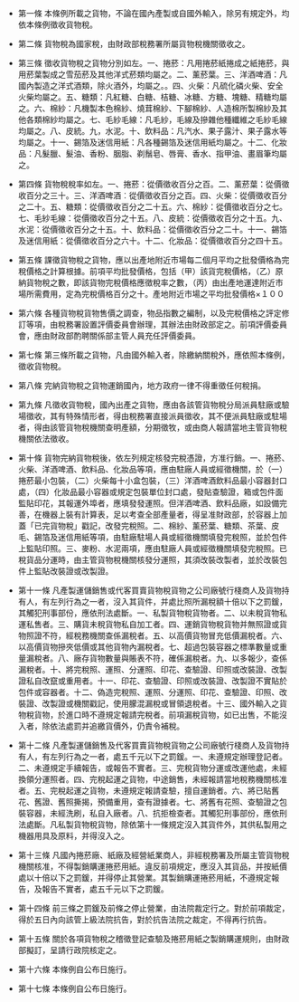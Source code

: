 * 第一條 本條例所載之貨物，不論在國內產製或自國外輸入，除另有規定外，均依本條例徵收貨物稅。

* 第二條 貨物稅為國家稅，由財政部稅務署所屬貨物稅機關徵收之。

* 第三條 徵收貨物稅之貨物分別如左。一、捲菸：凡用捲菸紙捲成之紙捲菸，與用菸葉製成之雪茄菸及其他洋式菸類均屬之。二、薰菸葉。三、洋酒啤酒：凡國內製造之洋式酒類，除火酒外，均屬之。。四、火柴：凡硫化磷火柴、安全火柴均屬之。五、糖類：凡紅糖、白糖、桔糖、冰糖、方糖、塊糖、精糖均屬之。六、棉紗：凡機製本色棉紗、燒茸棉紗、下腳棉紗、人造棉所製棉紗及其他各類棉紗均屬之。七、毛紗毛線：凡毛紗，毛線及摻雜他種纖維之毛紗毛線均屬之。八、皮統。九，水泥。十、飲料品：凡汽水、果子露汁、果子露水等均屬之。十一、錫箔及迷信用紙：凡各種錫箔及迷信用紙均屬之。十二、化妝品：凡髮臘、髮油、香粉、胭脂、剃鬚皂、唇膏、香水、指甲油、畫眉筆均屬之。

* 第四條 貨物稅稅率如左。一、捲菸：從價徵收百分之百。二、薰菸葉：從價徵收百分之三十。三、洋酒啤酒︰從價徵收百分之百。四、火柴：從價徵收百分之二十。五、糖類：從價徵收百分之二十五。六、棉紗：從價徵收百分之七。七、毛紗毛線：從價徵收百分之十五。八、皮統：從價徵收百分之十五。九、水泥：從價徵收百分之十五。十、飲料品：從價徵收百分之二十。十一、錫箔及迷信用紙：從價徵收百分之六十。十二、化妝品：從價徵收百分之四十五。

* 第五條 課徵貨物稅之貨物，應以出產地附近市場每二個月平均之批發價格為完稅價格之計算根據。前項平均批發價格，包括（甲）該貨完稅價格，（乙）原納貨物稅之數，即該貨物完稅價格應徵稅率之數，（丙）由出產地運達附近市場所需費用，定為完稅價格百分之十。產地附近市場之平均批發價格×１００

* 第六條 各種貨物稅貨物售價之調查，物品指數之編制，以及完稅價格之評定修訂等項，由稅務署設置評價委員會辦理，其辦法由財政部定之。前項評價委員會，應由財政部酌聘關係部主管人員充任評價委員。

* 第七條 第三條所載之貨物，凡由國外輸入者，除繳納關稅外，應依照本條例，徵收貨物稅。

* 第八條 完納貨物稅之貨物運銷國內，地方政府一律不得重徵任何稅捐。

* 第九條 凡徵收貨物稅，國內出產之貨物，應由各該管貨物稅分局派員駐廠或驗場徵收，其有特殊情形者，得由稅務署直接派員徵收，其不便派員駐廠或駐場者，得由該管貨物稅機關查明產額，分期徵牧，或由商人報請當地主管貨物稅機關依法徵收。

* 第十條 貨物完納貨物稅後，依左列規定核發完稅憑證，方准行銷。一、捲菸、火柴、洋酒啤酒、飲料品、化妝品等項，應由駐廠人員或經徵機關，於（一）捲菸最小包裝，（二）火柴每十小盒包裝，（三）洋酒啤酒飲料品最小容器封口處，（四）化妝品最小容器或規定包裝單位封口處，發貼查驗證，箱或包件面監貼印花，其報運外埠者，應填發發運照。但洋酒啤酒、飲料品廠，如設備完善，在機器上裝有計算表，足以考查全部產量者，得呈准財政部，於容器上加蓋「已完貨物稅」戳記，改發完稅照。二、棉紗、薰菸葉、糖類、茶葉、皮毛、錫箔及迷信用紙等項，由駐廠駐場人員或經徵機關填發完稅照，並於包件上監貼印照。三、麥粉、水泥兩項，應由駐廠人員或經徵機關填發完稅照。已稅貨品分運時，由主管貨物稅機關核發分運照，其須改裝改製者，並於改裝包件上監貼改裝證或改製證。

* 第十一條 凡產製運儲銷售或代客買賣貨物稅貨物之公司廠號行棧商人及貨物持有人，有左列行為之一者，沒入其貨件，并處比照所漏稅額十倍以下之罰鍰，其觸犯刑事部份，應依刑法處斷。一、私製貨物稅貨物者。二、以未稅貨物私運私售者。三、購貨未稅貨物私自加工者。四、運銷貨物稅貨物并無照證或貨物照證不符，經稅務機關查係漏稅者。五、以高價貨物冒充低價漏稅者。六、以高價貨物摻夾低價或其他貨物內漏稅者。七、超過包裝容器之標準數量或重量漏稅者。八、廠存貨物數量與賬表不符，確係漏稅者。九、以多報少，查係漏稅者。十、將完稅照、運照、分運照、印花、查驗證、印照或改裝證、改製證私自改竄或重用者。十一、印花、查驗證、印照或改裝證、改製證不實貼於包件或容器者。十二、偽造完稅照、運照、分運照、印花、查驗證、印照、改裝證、改製證或機關戳記，使用朦混漏稅或冒領退稅者。十三、國外輸入之貨物稅貨物，於進口時不遵規定報請完稅者。前項漏稅貨物，如已出售，不能沒入者，除依法處罰并追繳貨價外，仍責令補稅。

* 第十二條 凡產製運儲銷售及代客買賣貨物稅貨物之公司廠號行棧商人及貨物持有人，有左列行為之一者，處五千元以下之罰鍰。一、未遵規定辦理登記者。二、未遵規定手續報告，或報告不實者。三、完稅貨物分運或改運他處，未經換領分運照者。四、完稅起運之貨物，中途銷售，未經報請當地稅務機關核准者。五、完稅起運之貨物，未遵規定報請查驗，擅自運銷者。六、將已貼舊花、舊證、舊照撕揭，預備重用，查有證據者。七、將舊有花照、查驗證之包裝容器，未經洗刷，私自入廠者。八、抗拒檢查者。其觸犯刑事部份，應依刑法處斷。凡私製貨物稅貨物，除依第十一條規定沒入其貨件外，其供私製用之機器用具及原料，并得沒入之。

* 第十三條 凡國內捲菸廠、紙廠及經營紙業商人，非經稅務署及所屬主管貨物稅機關核准，不得製銷購運捲菸用紙。違反前項規定，應沒入其貨品，并按紙價處以十倍以下之罰鍰，并得停止其營業。其製銷購運捲菸用紙，不遵規定報告，及報告不實者，處五千元以下之罰鍰。

* 第十四條 前三條之罰鍰及前條之停止營業，由法院裁定行之。對於前項裁定，得於五日內向該管上級法院抗告，對於抗告法院之裁定，不得再行抗告。

* 第十五條 關於各項貨物稅之稽徵登記查驗及捲菸用紙之製銷購運規則，由財政部擬訂，呈請行政院核定之。

* 第十六條 本條例自公布日施行。

* 第十七條 本條例自公布日施行。

